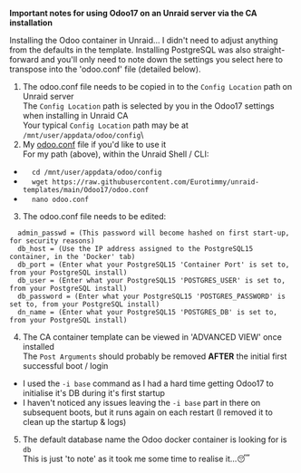 **Important notes for using Odoo17 on an Unraid server via the CA installation**

Installing the Odoo container in Unraid... I didn't need to adjust anything from the defaults in the template.
Installing PostgreSQL was also straight-forward and you'll only need to note down the settings you select here to transpose into the 'odoo.conf' file (detailed below).

1. The odoo.conf file needs to be copied in to the `Config Location` path on Unraid server\
The `Config Location` path is selected by you in the Odoo17 settings when installing in Unraid CA\
Your typical `Config Location` path may be at `/mnt/user/appdata/odoo/config`\
2. My [odoo.conf](https://github.com/Eurotimmy/unraid-templates/blob/main/Odoo17/odoo.conf) file if you'd like to use it\
For my path (above), within the Unraid Shell / CLI:
- &nbsp;&nbsp;&nbsp; `cd /mnt/user/appdata/odoo/config`
- &nbsp;&nbsp;&nbsp; `wget https://raw.githubusercontent.com/Eurotimmy/unraid-templates/main/Odoo17/odoo.conf`
- &nbsp;&nbsp;&nbsp; `nano odoo.conf`
3. The odoo.conf file needs to be edited: 
```
  admin_passwd = (This password will become hashed on first start-up, for security reasons)
  db_host = (Use the IP address assigned to the PostgreSQL15 container, in the 'Docker' tab)
  db_port = (Enter what your PostgreSQL15 'Container Port' is set to, from your PostgreSQL install)
  db_user = (Enter what your PostgreSQL15 'POSTGRES_USER' is set to, from your PostgreSQL install)
  db_password = (Enter what your PostgreSQL15 'POSTGRES_PASSWORD' is set to, from your PostgreSQL install)
  dn_name = (Enter what your PostgreSQL15 'POSTGRES_DB' is set to, from your PostgreSQL install)
```
4. The CA container template can be viewed in 'ADVANCED VIEW' once installed\
The `Post Arguments` should probably be removed **AFTER** the initial first successful boot / login
- I used the `-i base` command as I had a hard time getting Odoo17 to initialise it's DB during it's first startup
- I haven't noticed any issues leaving the `-i base` part in there on subsequent boots, but it runs again on each restart (I removed it to clean up the startup & logs)
5. The default database name the Odoo docker container is looking for is `db`\
This is just 'to note' as it took me some time to realise it...😴
